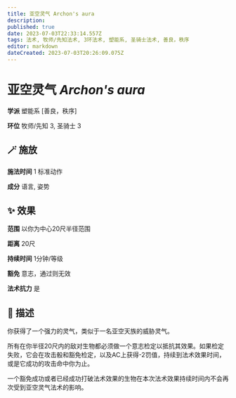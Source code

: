 ```yaml
---
title: 亚空灵气 Archon's aura
description: 
published: true
date: 2023-07-03T22:33:14.557Z
tags: 法术, 牧师/先知法术, 3环法术, 塑能系, 圣骑士法术, 善良，秩序
editor: markdown
dateCreated: 2023-07-03T20:26:09.075Z
---
```


# **亚空灵气** *Archon's aura*

**学派** 塑能系 \[善良，秩序\] 

**环位** 牧师/先知 3, 圣骑士 3

## 🪄 施放

**施法时间** 1 标准动作

**成分** 语言, 姿势

## ✨ 效果  

**范围** 以你为中心20尺半径范围

**距离** 20尺  

**持续时间** 1分钟/等级 

**豁免** 意志，通过则无效

**法术抗力** 是

## 📖 描述

你获得了一个强力的灵气，类似于一名亚空天族的威胁灵气。

所有在你半径20尺内的敌对生物都必须做一个意志检定以抵抗其效果。如果检定失败，它会在攻击骰和豁免检定，以及AC上获得-2罚值，持续到法术效果时间，或是它成功的攻击命中你为止。

一个豁免成功或者已经成功打破法术效果的生物在本次法术效果持续时间内不会再次受到亚空灵气法术的影响。
    